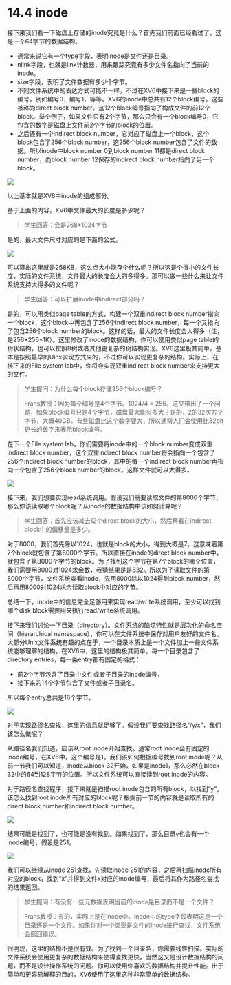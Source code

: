 # 14.4 inode

接下来我们看一下磁盘上存储的inode究竟是什么？首先我们前面已经看过了，这是一个64字节的数据结构。

* 通常来说它有一个type字段，表明inode是文件还是目录。
* nlink字段，也就是link计数器，用来跟踪究竟有多少文件名指向了当前的inode。
* size字段，表明了文件数据有多少个字节。
* 不同文件系统中的表达方式可能不一样，不过在XV6中接下来是一些block的编号，例如编号0，编号1，等等。XV6的inode中总共有12个block编号。这些被称为direct block number。这12个block编号指向了构成文件的前12个block。举个例子，如果文件只有2个字节，那么只会有一个block编号0，它包含的数字是磁盘上文件前2个字节的block的位置。
* 之后还有一个indirect block number，它对应了磁盘上一个block，这个block包含了256个block number，这256个block number包含了文件的数据。所以inode中block number 0到block number 11都是direct block number，而block number 12保存的indirect block number指向了另一个block。

![](../.gitbook/assets/image%20%28598%29.png)

以上基本就是XV6中inode的组成部分。

基于上面的内容，XV6中文件最大的长度是多少呢？

> 学生回答：会是268\*1024字节

是的，最大文件尺寸对应的是下面的公式。

![](../.gitbook/assets/image%20%28611%29.png)

可以算出这里就是268KB，这么点大小能存个什么呢？所以这是个很小的文件长度，实际的文件系统，文件最大的长度会大的多得多。那可以做一些什么来让文件系统支持大得多的文件呢？

> 学生回答：可以扩展inode中indirect部分吗？

是的，可以用类似page table的方式，构建一个双重indirect block number指向一个block，这个block中再包含了256个indirect block number，每一个又指向了包含256个block number的block。这样的话，最大的文件长度会大得多（注，是256\*256\*1K）。这里修改了inode的数据结构，你可以使用类似page table的树状结构，也可以按照B树或者其他更复杂的树结构实现。XV6这里极其简单，基本是按照最早的Uinx实现方式来的，不过你可以实现更复杂的结构。实际上，在接下来的File system lab中，你将会实现双重indirect block number来支持更大的文件。

> 学生提问：为什么每个block存储256个block编号？
>
> Frans教授：因为每个编号是4个字节。1024/4 = 256。这又带出了一个问题，如果block编号只是4个字节，磁盘最大能有多大？是的，2的32次方个字节，大概40GB。有些磁盘比这个数字要大，所以通常人们会使用比32bit更长的数字来表示block编号。

在下一个File system lab，你们需要将inode中的一个block number变成双重indirect block number，这个双重indirect block number将会指向一个包含了256个indirect block number的block，其中的每一个indirect block number再指向一个包含了256个block number的block，这样文件就可以大得多。

![](../.gitbook/assets/image%20%28590%29.png)

接下来，我们想要实现read系统调用。假设我们需要读取文件的第8000个字节，那么你该读取哪个block呢？从inode的数据结构中该如何计算呢？

> 学生回答：首先应该减去12个direct block的大小，然后再看在indirect block中的偏移量是多少。

对于8000，我们首先除以1024，也就是block的大小，得到大概是7。这意味着第7个block就包含了第8000个字节。所以直接在inode的direct block number中，就包含了第8000个字节的block。为了找到这个字节在第7个block的哪个位置，我们需要用8000对1024求余数，我猜结果是是832。所以为了读取文件的第8000个字节，文件系统查看inode，先用8000除以1024得到block number，然后再用8000对1024求余读取block中对应的字节。

总结一下，inode中的信息完全足够用来实现read/write系统调用，至少可以找到哪个disk block需要用来执行read/write系统调用。

接下来我们讨论一下目录（directory）。文件系统的酷炫特性就是层次化的命名空间（hierarchical namespace），你可以在文件系统中保存对用户友好的文件名。大部分Unix文件系统有趣的点在于，一个目录本质上是一个文件加上一些文件系统能够理解的结构。在XV6中，这里的结构极其简单。每一个目录包含了directory entries，每一条entry都有固定的格式：

* 前2个字节包含了目录中文件或者子目录的inode编号，
* 接下来的14个字节包含了文件或者子目录名。

所以每个entry总共是16个字节。

![](../.gitbook/assets/image%20%28608%29.png)

对于实现路径名查找，这里的信息就足够了。假设我们要查找路径名“/y/x”，我们该怎么做呢？

从路径名我们知道，应该从root inode开始查找。通常root inode会有固定的inode编号，在XV6中，这个编号是1。我们该如何根据编号找到root inode呢？从前一节我们可以知道，inode从block 32开始，如果是inode1，那么必然在block 32中的64到128字节的位置。所以文件系统可以直接读到root inode的内容。

对于路径名查找程序，接下来就是扫描root inode包含的所有block，以找到“y”。该怎么找到root inode所有对应的block呢？根据前一节的内容就是读取所有的direct block number和indirect block number。

![](../.gitbook/assets/image%20%28592%29.png)

结果可能是找到了，也可能是没有找到。如果找到了，那么目录y也会有一个inode编号，假设是251，

![](../.gitbook/assets/image%20%28594%29.png)

我们可以继续从inode 251查找，先读取inode 251的内容，之后再扫描inode所有对应的block，找到“x”并得到文件x对应的inode编号，最后将其作为路径名查找的结果返回。

> 学生提问：有没有一些元数据表明当前的inode是目录而不是一个文件？
>
> Frans教授：有的，实际上是在inode中。inode中的type字段表明这是一个目录还是一个文件。如果你对一个类型是文件的inode进行查找，文件系统会返回错误。

很明现，这里的结构不是很有效。为了找到一个目录名，你需要线性扫描。实际的文件系统会使用更复杂的数据结构来使得查找更快，当然这又是设计数据结构的问题，而不是设计操作系统的问题。你可以使用你喜欢的数据结构并提升性能。出于简单和更容易解释的目的，XV6使用了这里这种非常简单的数据结构。

